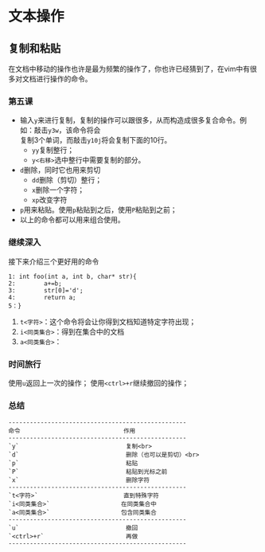 # 文本操作

## 复制和粘贴
在文档中移动的操作也许是最为频繁的操作了，你也许已经猜到了，在vim中有很多对文档进行操作的命令。<br>

### 第五课
* 输入`y`来进行复制，复制的操作可以跟很多，从而构造成很多复合命令。例如：敲击`y3w`，该命令将会<br>
  复制3个单词，而敲击`y10j`将会复制下面的10行。
  * `yy`复制整行；
  * `y<右移>`选中整行中需要复制的部分。
* `d`删除，同时它也用来剪切
  * `dd`删除（剪切）整行；
  * `x`删除一个字符；
  * `xp`改变字符
* `p`用来粘贴。使用`p`粘贴到之后，使用`P`粘贴到之前；
* 以上的命令都可以用来组合使用。

### 继续深入
接下来介绍三个更好用的命令<br>
```
1: int foo(int a, int b, char* str){
2:        a+=b;
3:        str[0]='d';
4:        return a;
5：}
```
1. `t<字符>`：这个命令将会让你得到文档知道特定字符出现；
2. `i<同类集合>`：得到在集合中的文档
3. `a<同类集合>`：

### 时间旅行
使用`u`返回上一次的操作；
使用`<ctrl>+r`继续撤回的操作；

### 总结
```
--------------------------------------------------
命令                             作用
--------------------------------------------------
`y`                              复制<br>
`d`                              删除（也可以是剪切）<br>
`p`                              粘贴
`P`                              粘贴到光标之前
`x`                              删除字符
--------------------------------------------------
`t<字符>`                        直到特殊字符
`i<同类集合>`                    在同类集合中
`a<同类集合>`                    包含同类集合
--------------------------------------------------
`u`                              撤回
`<ctrl>+r`                       再做
--------------------------------------------------
```
